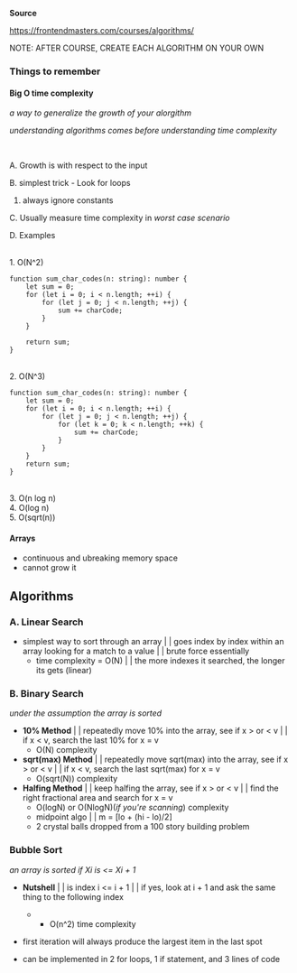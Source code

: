 **Source**

https://frontendmasters.com/courses/algorithms/
<p></p>

NOTE: AFTER COURSE, CREATE EACH ALGORITHM ON YOUR OWN

### Things to remember

#### Big O time complexity
_a way to generalize the growth of your alorgithm_

_understanding algorithms comes before understanding time complexity_

<br>

A. Growth is with respect to the input

B. simplest trick - Look for loops
  1. always ignore constants

C. Usually measure time complexity in _worst case scenario_

D. Examples

<br>1. O(N^2)
  
```
function sum_char_codes(n: string): number {
    let sum = 0;
    for (let i = 0; i < n.length; ++i) {
        for (let j = 0; j < n.length; ++j) {
            sum += charCode;
        }
    }

    return sum;
}
```
<br>2. O(N^3)

```
function sum_char_codes(n: string): number {
    let sum = 0;
    for (let i = 0; i < n.length; ++i) {
        for (let j = 0; j < n.length; ++j) {
            for (let k = 0; k < n.length; ++k) {
                sum += charCode;
            }
        }
    }
    return sum;
}
```

<br>3. O(n log n)
<br>4. O(log n)
<br>5. O(sqrt(n))

#### Arrays

* continuous and ubreaking memory space
* cannot grow it

## Algorithms

### A. Linear Search

* simplest way to sort through an array | | goes index by index within an array looking for a match to a value | | brute force essentially
  * time complexity = O(N) | | the more indexes it searched, the longer its gets (linear)

### B. Binary Search
_under the assumption the array is sorted_

* **10% Method** | | repeatedly move 10% into the array, see if x > or < v | | if x < v, search the last 10% for x = v
  * O(N) complexity
* **sqrt(max) Method** | | repeatedly move sqrt(max) into the array, see if x > or < v | | if x < v, search the last sqrt(max) for x = v
  * O(sqrt(N)) complexity
* **Halfing Method** | | keep halfing the array, see if x > or < v | | find the right fractional area and search for x = v
  * O(logN) or O(NlogN)(_if you're scanning_) complexity
  * midpoint algo | | m = [lo + (hi - lo)/2]
  * 2 crystal balls dropped from a 100 story building problem
 
### Bubble Sort

_an array is sorted if Xi is <= Xi + 1_

* **Nutshell** | | is index i <=  i + 1 | | if yes, look at i + 1 and ask the same thing to the following index
  * * O(n^2) time complexity

* first iteration will always produce the largest item in the last spot
* can be implemented in 2 for loops, 1 if statement, and 3 lines of code


